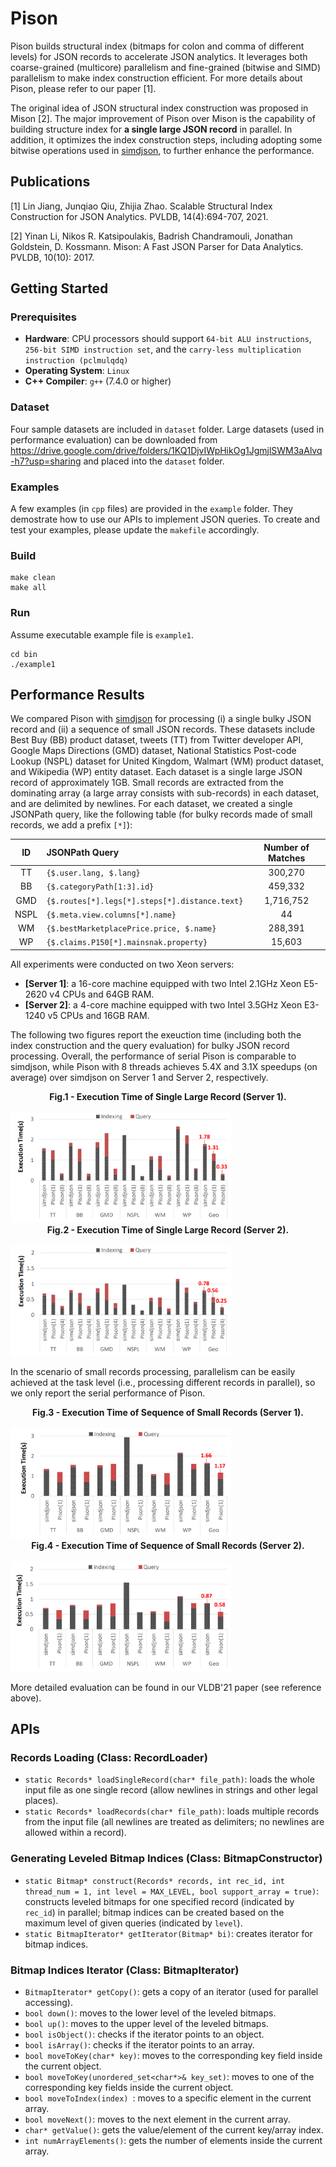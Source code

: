 # Pison
Pison builds structural index (bitmaps for colon and comma of different levels) for JSON records to accelerate JSON analytics. 
It leverages both coarse-grained (multicore) parallelism and fine-grained (bitwise and SIMD) parallelism to make index construction efficient.
For more details about Pison, please refer to our paper [1].

The original idea of JSON structural index construction was proposed in Mison [2]. The major improvement of Pison over Mison is the capability of building structure index for **a single large JSON record** in parallel. In addition, it optimizes the index construction steps, including adopting some bitwise operations used in [simdjson](https://github.com/simdjson/simdjson), to further enhance the performance. 

## Publications
[1] Lin Jiang, Junqiao Qiu, Zhijia Zhao. Scalable Structural Index Construction for JSON Analytics. PVLDB, 14(4):694-707, 2021.

[2] Yinan Li, Nikos R. Katsipoulakis, Badrish Chandramouli, Jonathan  Goldstein, D. Kossmann. Mison: A Fast JSON Parser for Data Analytics. PVLDB, 10(10): 2017.

## Getting Started
### Prerequisites
- **Hardware**: CPU processors should support `64-bit ALU instructions`, `256-bit SIMD instruction set`, and the `carry-less multiplication instruction (pclmulqdq)`
- **Operating System**: `Linux`
- **C++ Compiler**: `g++` (7.4.0 or higher)

### Dataset
Four sample datasets are included in `dataset` folder. Large datasets (used in performance evaluation) can be downloaded from https://drive.google.com/drive/folders/1KQ1DjvIWpHikOg1JgmjlSWM3aAlvq-h7?usp=sharing and placed into the `dataset` folder. 

### Examples
A few examples (in `cpp` files) are provided in the `example` folder. They demostrate how to use our APIs to implement JSON queries. To create and test your examples, please update the `makefile` accordingly.

### Build
  ```
  make clean
  make all
  ```
### Run
Assume executable example file is `example1`.
  ```
  cd bin
  ./example1
  ```

## Performance Results
We compared Pison with [simdjson](https://github.com/simdjson/simdjson) for processing (i) a single bulky JSON record and (ii) a sequence of small JSON records. These datasets include Best Buy (BB) product dataset, tweets (TT) from Twitter developer API, Google Maps Directions (GMD) dataset, National Statistics Post-code Lookup (NSPL) dataset for United Kingdom, Walmart (WM) product dataset, and Wikipedia (WP) entity dataset. Each dataset is a single large JSON record of approximately 1GB. Small records are extracted from the dominating array (a large array consists with sub-records) in each dataset, and are delimited by newlines. For each dataset, we created a single JSONPath query, like the following table (for bulky records made of small records, we add a prefix `[*]`):

| ID                  |   JSONPath Query                     |    Number of Matches   |
| :-----------------: |:---------------------------| :---------------------:|
| TT                  |   `{$.user.lang, $.lang}`     |    300,270            |
| BB                  |   `{$.categoryPath[1:3].id}`  |    459,332            |
| GMD                 |   `{$.routes[*].legs[*].steps[*].distance.text}`  |    1,716,752            |
| NSPL                       | `{$.meta.view.columns[*].name}`     |    44     |
| WM                    | `{$.bestMarketplacePrice.price, $.name}`      |   288,391  |
| WP                       | `{$.claims.P150[*].mainsnak.property}`          |  15,603  |


All experiments were conducted on two Xeon servers: 
- **[Server 1]**: a 16-core machine equipped with two Intel 2.1GHz Xeon E5-2620 v4 CPUs and 64GB RAM. 
- **[Server 2]**: a 4-core machine equipped with two Intel 3.5GHz Xeon E3-1240 v5 CPUs and 16GB RAM. 

The following two figures report the exeuction time (including both the index construction and the query evaluation) for bulky JSON record processing. Overall, the performance of serial Pison is comparable to simdjson, while Pison with 8 threads achieves 5.4X and 3.1X speedups (on average) over simdjson on Server 1 and Server 2, respectively. 

<figcaption style="text-align:center"><b>Fig.1 - Execution Time of Single Large Record (Server 1).</b></figcaption>
<br/>
<img src="doc/compare_large_server1.png" width="70%"></img>

<figcaption style="text-align:center"><b>Fig.2 - Execution Time of Single Large Record (Server 2).</b></figcaption>
<br/>
<img src="doc/compare_large_server2.png" width="70%"></img>


In the scenario of small records processing, parallelism can be easily achieved at the task level (i.e., processing different records in parallel), so we only report the serial performance of Pison.

<figcaption style="text-align:center"><b>Fig.3 - Execution Time of Sequence of Small Records (Server 1).</b></figcaption>
<br/>
<img src="doc/compare_small_server1.png" width="70%"></img>

<figcaption style="text-align:center"><b>Fig.4 - Execution Time of Sequence of Small Records (Server 2).</b></figcaption>
<br/>
<img src="doc/compare_small_server2.png" width="70%"></img>

More detailed evaluation can be found in our VLDB'21 paper (see reference above).

## APIs
### Records Loading (Class: RecordLoader)
- `static Records* loadSingleRecord(char* file_path)`: loads the whole input file as one single record (allow newlines in strings and other legal places). 
- `static Records* loadRecords(char* file_path)`: loads multiple records from the input file (all newlines are treated as delimiters; no newlines are allowed within a record). 
### Generating Leveled Bitmap Indices (Class: BitmapConstructor)
- `static Bitmap* construct(Records* records, int rec_id, int thread_num = 1, int level = MAX_LEVEL, bool support_array = true)`: constructs leveled bitmaps for one specified record (indicated by `rec_id`) in parallel; bitmap indices can be created based on the maximum level of given queries (indicated by `level`). 
- `static BitmapIterator* getIterator(Bitmap* bi)`: creates iterator for bitmap indices.
### Bitmap Indices Iterator (Class: BitmapIterator)
- `BitmapIterator* getCopy()`: gets a copy of an iterator (used for parallel accessing).
- `bool down()`: moves to the lower level of the leveled bitmaps.
- `bool up()`: moves to the upper level of the leveled bitmaps.
- `bool isObject()`: checks if the iterator points to an object.
- `bool isArray()`: checks if the iterator points to an array.
- `bool moveToKey(char* key)`: moves to the corresponding key field inside the current object.
- `bool moveToKey(unordered_set<char*>& key_set)`: moves to one of the corresponding key fields inside the current object.
- `bool moveToIndex(index) `: moves to a specific element in the current array.
- `bool moveNext()`: moves to the next element in the current array.
- `char* getValue()`: gets the value/element of the current key/array index.
- `int numArrayElements()`: gets the number of elements inside the current array.
